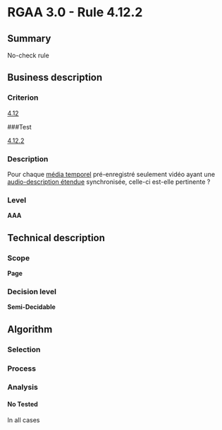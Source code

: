 # RGAA 3.0 -  Rule 4.12.2

## Summary

No-check rule

## Business description

### Criterion

[4.12](http://references.modernisation.gouv.fr/referentiel-technique-0#crit-4-12)

###Test

[4.12.2](http://disic.github.io/rgaa_referentiel_en/RGAA3.0_Criteria_English_version_v1.html#test-4-12-2)

### Description

Pour chaque <a href="http://references.modernisation.gouv.fr/referentiel-technique-0#mMediaTemp">m&eacute;dia temporel</a> pr&eacute;-enregistr&eacute; seulement vid&eacute;o ayant une <a href="http://references.modernisation.gouv.fr/referentiel-technique-0#mAudioDescE">audio-description &eacute;tendue</a> synchronis&eacute;e, celle-ci est-elle pertinente ?

### Level

**AAA**

## Technical description

### Scope

**Page**

### Decision level

**Semi-Decidable**

## Algorithm

### Selection

### Process

### Analysis

#### No Tested 

In all cases
